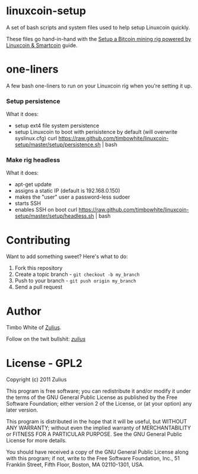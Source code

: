 linuxcoin-setup
===============

A set of bash scripts and system files used to help setup Linuxcoin quickly.

These files go hand-in-hand with the [Setup a Bitcoin mining rig powered by Linuxcoin & Smartcoin](http://www.zulius.com/how-to/setup-bitcoin-mining-rig-powered-by-linuxcoin-smartcoin/) guide.


one-liners
==========
A few bash one-liners to run on your Linuxcoin rig when you're setting it up.

### Setup persistence ### 
What it does:
- setup ext4 file system persistence
- setup Linuxcoin to boot with perisistence by default (will overwrite syslinux.cfg) 
    curl https://raw.github.com/timbowhite/linuxcoin-setup/master/setup/persistence.sh | bash 

### Make rig headless ###
What it does: 
- apt-get update
- assigns a static IP (default is 192.168.0.150)
- makes the "user" user a password-less sudoer
- starts SSH
- enables SSH on boot
    curl https://raw.github.com/timbowhite/linuxcoin-setup/master/setup/headless.sh | bash

Contributing
============

Want to add something sweet? Here's what to do:

1. Fork this repository
2. Create a topic branch - `git checkout -b my_branch`
3. Push to your branch - `git push origin my_branch`
4. Send a pull request

Author
======

Timbo White of [Zulius](http://www.zulius.com).

Follow on the twit bullshit: [_zulius_](http://twitter.com/_zulius_)

License - GPL2
==============

Copyright (c) 2011 Zulius

This program is free software; you can redistribute it and/or
modify it under the terms of the GNU General Public License
as published by the Free Software Foundation; either version 2
of the License, or (at your option) any later version.

This program is distributed in the hope that it will be useful,
but WITHOUT ANY WARRANTY; without even the implied warranty of
MERCHANTABILITY or FITNESS FOR A PARTICULAR PURPOSE.  See the
GNU General Public License for more details.

You should have received a copy of the GNU General Public License
along with this program; if not, write to the Free Software
Foundation, Inc., 51 Franklin Street, Fifth Floor, Boston, MA  02110-1301, USA.

